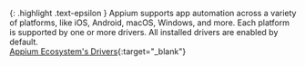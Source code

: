 <!-- _includes/docs/env/appium/ -->

{: .highlight .text-epsilon }
Appium supports app automation across a variety of platforms, like iOS, Android, macOS, Windows, and more. Each platform is supported by one or more drivers. All installed drivers are enabled by default.<br>
[Appium Ecosystem's Drivers](https://appium.io/docs/en/latest/ecosystem/drivers){:target="\_blank"}
